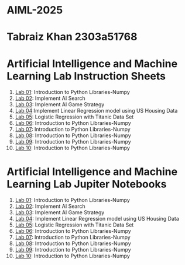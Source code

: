 # AIML-2025
# Tabraiz Khan 2303a51768

# Artificial Intelligence and Machine Learning Lab Instruction Sheets
1. [Lab 01](https://github.com/tabraiz-1768/AIML-2025/blob/main/AIML_A1.pdf): Introduction to Python Libraries-Numpy
2. [Lab 02](https://github.com/tabraiz-1768/AIML-2025/blob/main/AIML_A2.pdf): Implement AI Search
3. [Lab 03](https://github.com/tabraiz-1768/AIML-2025/blob/main/AIML_A3.pdf): Implement AI Game Strategy
4. [Lab 04](https://github.com/tabraiz-1768/AIML-2025/blob/main/AIML_A4.pdf):Implement Linear Regression model using US Housing Data
5. [Lab 05](https://github.com/tabraiz-1768/AIML-2025/blob/main/AIML_A5.pdf): Logistic Regression with Titanic Data Set
6. [Lab 06](https://github.com/tabraiz-1768/AIML-2025/blob/main/AIML_A6.pdf): Introduction to Python Libraries-Numpy
7. [Lab 07](https://github.com/tabraiz-1768/AIML-2025/blob/main/AIML_A7.pdf): Introduction to Python Libraries-Numpy
8. [Lab 08](): Introduction to Python Libraries-Numpy
9. [Lab 09](): Introduction to Python Libraries-Numpy
10. [Lab 10](): Introduction to Python Libraries-Numpy


# Artificial Intelligence and Machine Learning Lab Jupiter Notebooks


1. [Lab 01](https://github.com/tabraiz-1768/AIML-2025/blob/main/AIML_Lab01.ipynb): Introduction to Python Libraries-Numpy
2. [Lab 02](https://github.com/tabraiz-1768/AIML-2025/blob/main/Lab02_AIML.ipynb): Implement AI Search
3. [Lab 03](https://github.com/tabraiz-1768/AIML-2025/blob/main/Lab03_AIML.ipynb): Implement AI Game Strategy
4. [Lab 04](https://github.com/tabraiz-1768/AIML-2025/blob/main/Lab04_AIML.ipynb): Implement Linear Regression model using US Housing Data
5. [Lab 05](https://github.com/tabraiz-1768/AIML-2025/blob/main/Lab05_AIML.ipynb): Logistic Regression with Titanic Data Set
6. [Lab 06](): Introduction to Python Libraries-Numpy
7. [Lab 07](): Introduction to Python Libraries-Numpy
8. [Lab 08](): Introduction to Python Libraries-Numpy
9. [Lab 09](): Introduction to Python Libraries-Numpy
10. [Lab 10](): Introduction to Python Libraries-Numpy





















